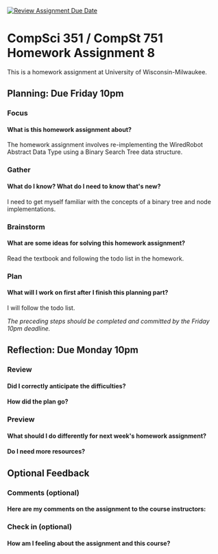 [![Review Assignment Due Date](https://classroom.github.com/assets/deadline-readme-button-24ddc0f5d75046c5622901739e7c5dd533143b0c8e959d652212380cedb1ea36.svg)](https://classroom.github.com/a/qi0-GMeG)
# CompSci 351 / CompSt 751 Homework Assignment 8

This is a homework assignment at University of Wisconsin-Milwaukee.

## Planning: Due Friday 10pm

### Focus

#### What is this homework assignment about?
The homework assignment involves re-implementing the WiredRobot Abstract Data Type using a Binary Search Tree data structure.
### Gather

#### What do I know?  What do I need to know that's new?
I need to get myself familiar with the concepts of a binary tree and node implementations.

### Brainstorm

#### What are some ideas for solving this homework assignment?
Read the textbook and following the todo list in the homework.

### Plan

#### What will I work on first after I finish this planning part?
I will follow the todo list. 

*The preceding steps should be completed and committed by the
Friday 10pm deadline.*

## Reflection: Due Monday 10pm

### Review

#### Did I correctly anticipate the difficulties?

#### How did the plan go?

### Preview

#### What should I do differently for next week's homework assignment?

#### Do I need more resources?

## Optional Feedback

### Comments (optional)

#### Here are my comments on the assignment to the course instructors:

### Check in (optional)

#### How am I feeling about the assignment and this course?
